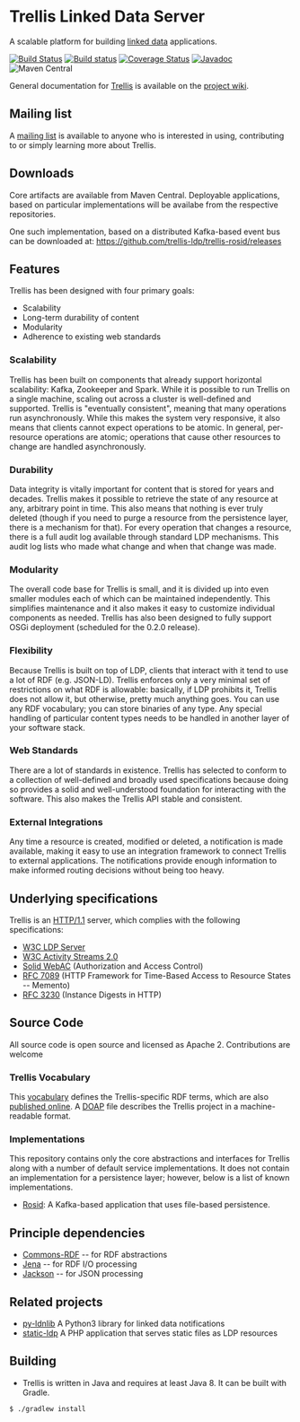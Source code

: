# Trellis Linked Data Server

A scalable platform for building [linked data](https://www.w3.org/TR/ldp/) applications.

[![Build Status](https://travis-ci.org/trellis-ldp/trellis.png?branch=trellis-0.5.x)](https://travis-ci.org/trellis-ldp/trellis)
[![Build status](https://ci.appveyor.com/api/projects/status/nvdwx442663ib39d?svg=true)](https://ci.appveyor.com/project/acoburn/trellis)
[![Coverage Status](https://coveralls.io/repos/github/trellis-ldp/trellis/badge.svg?branch=trellis-0.5.x)](https://coveralls.io/github/trellis-ldp/trellis?branch=trellis-0.5.x)
[![Javadoc](https://javadoc-badge.appspot.com/org.trellisldp/trellis-api.svg?label=javadoc)](https://trellis-ldp.github.io/trellis/apidocs/)
![Maven Central](https://img.shields.io/maven-central/v/org.trellisldp/trellis-api.svg)

General documentation for [Trellis](https://www.trellisldp.org) is available on the [project wiki](https://github.com/trellis-ldp/trellis/wiki).

## Mailing list

A [mailing list](https://groups.google.com/group/trellis-ldp) is available to anyone who is interested in using, contributing to or simply learning more about Trellis.

## Downloads

Core artifacts are available from Maven Central. Deployable applications, based on particular implementations will be availabe
from the respective repositories.

One such implementation, based on a distributed Kafka-based event bus can be downloaded at: https://github.com/trellis-ldp/trellis-rosid/releases

## Features

Trellis has been designed with four primary goals:

  * Scalability
  * Long-term durability of content
  * Modularity
  * Adherence to existing web standards

### Scalability

Trellis has been built on components that already support horizontal scalability: Kafka, Zookeeper and Spark. While it is
possible to run Trellis on a single machine, scaling out across a cluster is well-defined and supported. Trellis is
"eventually consistent", meaning that many operations run asynchronously. While this makes the system very responsive, it
also means that clients cannot expect operations to be atomic. In general, per-resource operations are atomic; operations
that cause other resources to change are handled asynchronously.

### Durability

Data integrity is vitally important for content that is stored for years and decades. Trellis makes it possible to retrieve
the state of any resource at any, arbitrary point in time. This also means that nothing is ever truly deleted (though if you
need to purge a resource from the persistence layer, there is a mechanism for that). For every operation that changes a
resource, there is a full audit log available through standard LDP mechanisms. This audit log lists who made what change and
when that change was made.

### Modularity

The overall code base for Trellis is small, and it is divided up into even smaller modules each of which can be maintained
independently. This simplifies maintenance and it also makes it easy to customize individual components as needed. Trellis
has also been designed to fully support OSGi deployment (scheduled for the 0.2.0 release).

### Flexibility

Because Trellis is built on top of LDP, clients that interact with it tend to use a lot of RDF (e.g. JSON-LD). Trellis
enforces only a very minimal set of restrictions on what RDF is allowable: basically, if LDP prohibits it, Trellis does not
allow it, but otherwise, pretty much anything goes. You can use any RDF vocabulary; you can store binaries of any type. Any
special handling of particular content types needs to be handled in another layer of your software stack.

### Web Standards

There are a lot of standards in existence. Trellis has selected to conform to a collection of well-defined and broadly used
specifications because doing so provides a solid and well-understood foundation for interacting with the software. This also
makes the Trellis API stable and consistent.

### External Integrations

Any time a resource is created, modified or deleted, a notification is made available, making it easy to use an integration
framework to connect Trellis to external applications. The notifications provide enough information to make informed routing
decisions without being too heavy.

## Underlying specifications

Trellis is an [HTTP/1.1](https://tools.ietf.org/html/rfc7231) server, which complies with the following specifications:

  * [W3C LDP Server](https://www.w3.org/TR/ldp/)
  * [W3C Activity Streams 2.0](https://www.w3.org/TR/activitystreams-core/)
  * [Solid WebAC](https://github.com/solid/solid-spec#authorization-and-access-control) (Authorization and Access Control)
  * [RFC 7089](https://tools.ietf.org/html/rfc7089) (HTTP Framework for Time-Based Access to Resource States -- Memento)
  * [RFC 3230](https://tools.ietf.org/html/rfc3230) (Instance Digests in HTTP)

## Source Code

All source code is open source and licensed as Apache 2. Contributions are welcome

### Trellis Vocabulary

This [vocabulary](https://github.com/trellis-ldp/trellis-ontology) defines the Trellis-specific RDF terms, which
are also [published online](https://www.trellisldp.org/ns/trellis.html). A [DOAP](doap.ttl) file
describes the Trellis project in a machine-readable format.

### Implementations

This repository contains only the core abstractions and interfaces for Trellis along with a number of default service
implementations. It does not contain an implementation for a persistence layer; however, below is a list of known
implementations.

 * [Rosid](https://github.com/trellis-ldp/trellis-rosid): A Kafka-based application that uses file-based persistence.

## Principle dependencies

  * [Commons-RDF](https://commons.apache.org/proper/commons-rdf/) -- for RDF abstractions
  * [Jena](https://jena.apache.org/) -- for RDF I/O processing
  * [Jackson](https://github.com/FasterXML/jackson) -- for JSON processing

## Related projects

  * [py-ldnlib](https://github.com/trellis-ldp/py-ldnlib) A Python3 library for linked data notifications
  * [static-ldp](https://github.com/trellis-ldp/static-ldp) A PHP application that serves static files as LDP resources

## Building

 * Trellis is written in Java and requires at least Java 8. It can be built with Gradle.

```
$ ./gradlew install
````

